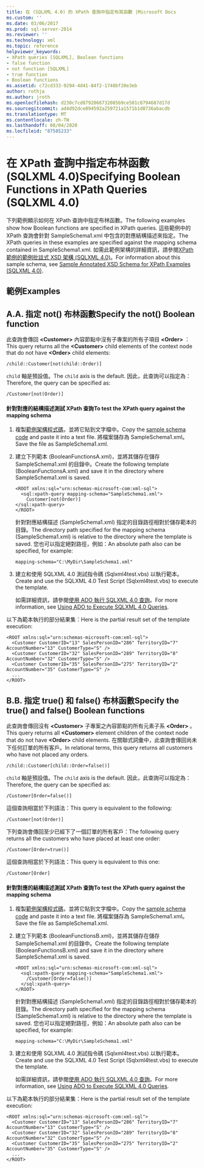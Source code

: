 ```yaml
---
title: 在 (SQLXML 4.0) 的 XPath 查詢中指定布耳函數 |Microsoft Docs
ms.custom: ''
ms.date: 03/06/2017
ms.prod: sql-server-2014
ms.reviewer: ''
ms.technology: xml
ms.topic: reference
helpviewer_keywords:
- XPath queries [SQLXML], Boolean functions
- false function
- not function [SQLXML]
- true function
- Boolean functions
ms.assetid: c72cd333-9294-4d41-84f2-1748bf20e3eb
author: rothja
ms.author: jroth
ms.openlocfilehash: d230c7cd8792066732085b9ce501c0794687d17d
ms.sourcegitcommit: ad4d92dce894592a259721a1571b1d8736abacdb
ms.translationtype: MT
ms.contentlocale: zh-TW
ms.lasthandoff: 08/04/2020
ms.locfileid: "87585233"
---
```

# <a name="specifying-boolean-functions-in-xpath-queries-sqlxml-40"></a><span data-ttu-id="d2bd0-102">在 XPath 查詢中指定布林函數 (SQLXML 4.0)</span><span class="sxs-lookup"><span data-stu-id="d2bd0-102">Specifying Boolean Functions in XPath Queries (SQLXML 4.0)</span></span>
  <span data-ttu-id="d2bd0-103">下列範例顯示如何在 XPath 查詢中指定布林函數。</span><span class="sxs-lookup"><span data-stu-id="d2bd0-103">The following examples show how Boolean functions are specified in XPath queries.</span></span> <span data-ttu-id="d2bd0-104">這些範例中的 XPath 查詢會針對 SampleSchema1.xml 中包含的對應結構描述來指定。</span><span class="sxs-lookup"><span data-stu-id="d2bd0-104">The XPath queries in these examples are specified against the mapping schema contained in SampleSchema1.xml.</span></span> <span data-ttu-id="d2bd0-105">如需此範例架構的詳細資訊，請參閱[XPath 範例的範例批註式 XSD 架構 &#40;SQLXML 4.0&#41;](sample-annotated-xsd-schema-for-xpath-examples-sqlxml-4-0.md)。</span><span class="sxs-lookup"><span data-stu-id="d2bd0-105">For information about this sample schema, see [Sample Annotated XSD Schema for XPath Examples &#40;SQLXML 4.0&#41;](sample-annotated-xsd-schema-for-xpath-examples-sqlxml-4-0.md).</span></span>  
  
## <a name="examples"></a><span data-ttu-id="d2bd0-106">範例</span><span class="sxs-lookup"><span data-stu-id="d2bd0-106">Examples</span></span>  
  
## <a name="a-specify-the-not-boolean-function"></a><span data-ttu-id="d2bd0-107">A.</span><span class="sxs-lookup"><span data-stu-id="d2bd0-107">A.</span></span> <span data-ttu-id="d2bd0-108">指定 not() 布林函數</span><span class="sxs-lookup"><span data-stu-id="d2bd0-108">Specify the not() Boolean function</span></span>  
 <span data-ttu-id="d2bd0-109">此查詢會傳回 **\<Customer>** 內容節點中沒有子專案的所有子項目 **\<Order>** ：</span><span class="sxs-lookup"><span data-stu-id="d2bd0-109">This query returns all the **\<Customer>** child elements of the context node that do not have **\<Order>** child elements:</span></span>  
  
```  
/child::Customer[not(child::Order)]  
```  
  
 <span data-ttu-id="d2bd0-110">`child` 軸是預設值。</span><span class="sxs-lookup"><span data-stu-id="d2bd0-110">The `child` axis is the default.</span></span> <span data-ttu-id="d2bd0-111">因此，此查詢可以指定為：</span><span class="sxs-lookup"><span data-stu-id="d2bd0-111">Therefore, the query can be specified as:</span></span>  
  
```  
/Customer[not(Order)]  
```  
  
#### <a name="to-test-the-xpath-query-against-the-mapping-schema"></a><span data-ttu-id="d2bd0-112">針對對應的結構描述測試 XPath 查詢</span><span class="sxs-lookup"><span data-stu-id="d2bd0-112">To test the XPath query against the mapping schema</span></span>  
  
1.  <span data-ttu-id="d2bd0-113">複製[範例架構程式碼](sample-annotated-xsd-schema-for-xpath-examples-sqlxml-4-0.md)，並將它貼到文字檔中。</span><span class="sxs-lookup"><span data-stu-id="d2bd0-113">Copy the [sample schema code](sample-annotated-xsd-schema-for-xpath-examples-sqlxml-4-0.md) and paste it into a text file.</span></span> <span data-ttu-id="d2bd0-114">將檔案儲存為 SampleSchema1.xml。</span><span class="sxs-lookup"><span data-stu-id="d2bd0-114">Save the file as SampleSchema1.xml.</span></span>  
  
2.  <span data-ttu-id="d2bd0-115">建立下列範本 (BooleanFunctionsA.xml)，並將其儲存在儲存 SampleSchema1.xml 的目錄中。</span><span class="sxs-lookup"><span data-stu-id="d2bd0-115">Create the following template (BooleanFunctionsA.xml) and save it in the directory where SampleSchema1.xml is saved.</span></span>  
  
    ```  
    <ROOT xmlns:sql="urn:schemas-microsoft-com:xml-sql">  
      <sql:xpath-query mapping-schema="SampleSchema1.xml">  
        Customer[not(Order)]  
    </sql:xpath-query>  
    </ROOT>  
    ```  
  
     <span data-ttu-id="d2bd0-116">針對對應結構描述 (SampleSchema1.xml) 指定的目錄路徑相對於儲存範本的目錄。</span><span class="sxs-lookup"><span data-stu-id="d2bd0-116">The directory path specified for the mapping schema (SampleSchema1.xml) is relative to the directory where the template is saved.</span></span> <span data-ttu-id="d2bd0-117">您也可以指定絕對路徑，例如：</span><span class="sxs-lookup"><span data-stu-id="d2bd0-117">An absolute path also can be specified, for example:</span></span>  
  
    ```  
    mapping-schema="C:\MyDir\SampleSchema1.xml"  
    ```  
  
3.  <span data-ttu-id="d2bd0-118">建立和使用 SQLXML 4.0 測試指令碼 (Sqlxml4test.vbs) 以執行範本。</span><span class="sxs-lookup"><span data-stu-id="d2bd0-118">Create and use the SQLXML 4.0 Test Script (Sqlxml4test.vbs) to execute the template.</span></span>  
  
     <span data-ttu-id="d2bd0-119">如需詳細資訊，請參閱[使用 ADO 執行 SQLXML 4.0 查詢](../../sqlxml/using-ado-to-execute-sqlxml-4-0-queries.md)。</span><span class="sxs-lookup"><span data-stu-id="d2bd0-119">For more information, see [Using ADO to Execute SQLXML 4.0 Queries](../../sqlxml/using-ado-to-execute-sqlxml-4-0-queries.md).</span></span>  
  
 <span data-ttu-id="d2bd0-120">以下為範本執行的部分結果集：</span><span class="sxs-lookup"><span data-stu-id="d2bd0-120">Here is the partial result set of the template execution:</span></span>  
  
```  
<ROOT xmlns:sql="urn:schemas-microsoft-com:xml-sql">  
  <Customer CustomerID="13" SalesPersonID="286" TerritoryID="7" AccountNumber="13" CustomerType="S" />   
  <Customer CustomerID="32" SalesPersonID="289" TerritoryID="8" AccountNumber="32" CustomerType="S" />   
  <Customer CustomerID="35" SalesPersonID="275" TerritoryID="2" AccountNumber="35" CustomerType="S" />   
  ...  
</ROOT>  
```  
  
## <a name="b-specify-the-true-and-false-boolean-functions"></a><span data-ttu-id="d2bd0-121">B.</span><span class="sxs-lookup"><span data-stu-id="d2bd0-121">B.</span></span> <span data-ttu-id="d2bd0-122">指定 true() 和 false() 布林函數</span><span class="sxs-lookup"><span data-stu-id="d2bd0-122">Specify the true() and false() Boolean functions</span></span>  
 <span data-ttu-id="d2bd0-123">此查詢會傳回沒有 **\<Customer>** 子專案之內容節點的所有元素子系 **\<Order>** 。</span><span class="sxs-lookup"><span data-stu-id="d2bd0-123">This query returns all **\<Customer>** element children of the context node that do not have **\<Order>** child elements.</span></span> <span data-ttu-id="d2bd0-124">在關聯式詞彙中，此查詢會傳回尚未下任何訂單的所有客戶。</span><span class="sxs-lookup"><span data-stu-id="d2bd0-124">In relational terms, this query returns all customers who have not placed any orders.</span></span>  
  
```  
/child::Customer[child::Order=false()]  
```  
  
 <span data-ttu-id="d2bd0-125">`child` 軸是預設值。</span><span class="sxs-lookup"><span data-stu-id="d2bd0-125">The `child` axis is the default.</span></span> <span data-ttu-id="d2bd0-126">因此，此查詢可以指定為：</span><span class="sxs-lookup"><span data-stu-id="d2bd0-126">Therefore, the query can be specified as:</span></span>  
  
```  
/Customer[Order=false()]  
```  
  
 <span data-ttu-id="d2bd0-127">這個查詢相當於下列語法：</span><span class="sxs-lookup"><span data-stu-id="d2bd0-127">This query is equivalent to the following:</span></span>  
  
```  
/Customer[not(Order)]  
```  
  
 <span data-ttu-id="d2bd0-128">下列查詢會傳回至少已經下了一個訂單的所有客戶：</span><span class="sxs-lookup"><span data-stu-id="d2bd0-128">The following query returns all the customers who have placed at least one order:</span></span>  
  
```  
/Customer[Order=true()]  
```  
  
 <span data-ttu-id="d2bd0-129">這個查詢相當於下列語法：</span><span class="sxs-lookup"><span data-stu-id="d2bd0-129">This query is equivalent to this one:</span></span>  
  
```  
/Customer[Order]  
```  
  
#### <a name="to-test-the-xpath-query-against-the-mapping-schema"></a><span data-ttu-id="d2bd0-130">針對對應的結構描述測試 XPath 查詢</span><span class="sxs-lookup"><span data-stu-id="d2bd0-130">To test the XPath query against the mapping schema</span></span>  
  
1.  <span data-ttu-id="d2bd0-131">複製[範例架構程式碼](sample-annotated-xsd-schema-for-xpath-examples-sqlxml-4-0.md)，並將它貼到文字檔中。</span><span class="sxs-lookup"><span data-stu-id="d2bd0-131">Copy the [sample schema code](sample-annotated-xsd-schema-for-xpath-examples-sqlxml-4-0.md) and paste it into a text file.</span></span> <span data-ttu-id="d2bd0-132">將檔案儲存為 SampleSchema1.xml。</span><span class="sxs-lookup"><span data-stu-id="d2bd0-132">Save the file as SampleSchema1.xml.</span></span>  
  
2.  <span data-ttu-id="d2bd0-133">建立下列範本 (BooleanFunctionsB.xml)，並將其儲存在儲存 SampleSchema1.xml 的目錄中。</span><span class="sxs-lookup"><span data-stu-id="d2bd0-133">Create the following template (BooleanFunctionsB.xml) and save it in the directory where SampleSchema1.xml is saved.</span></span>  
  
    ```  
    <ROOT xmlns:sql="urn:schemas-microsoft-com:xml-sql">  
      <sql:xpath-query mapping-schema="SampleSchema1.xml">  
        /Customer[Order=false()]  
      </sql:xpath-query>  
    </ROOT>  
    ```  
  
     <span data-ttu-id="d2bd0-134">針對對應結構描述 (SampleSchema1.xml) 指定的目錄路徑相對於儲存範本的目錄。</span><span class="sxs-lookup"><span data-stu-id="d2bd0-134">The directory path specified for the mapping schema (SampleSchema1.xml) is relative to the directory where the template is saved.</span></span> <span data-ttu-id="d2bd0-135">您也可以指定絕對路徑，例如：</span><span class="sxs-lookup"><span data-stu-id="d2bd0-135">An absolute path also can be specified, for example:</span></span>  
  
    ```  
    mapping-schema="C:\MyDir\SampleSchema1.xml"  
    ```  
  
3.  <span data-ttu-id="d2bd0-136">建立和使用 SQLXML 4.0 測試指令碼 (Sqlxml4test.vbs) 以執行範本。</span><span class="sxs-lookup"><span data-stu-id="d2bd0-136">Create and use the SQLXML 4.0 Test Script (Sqlxml4test.vbs) to execute the template.</span></span>  
  
     <span data-ttu-id="d2bd0-137">如需詳細資訊，請參閱[使用 ADO 執行 SQLXML 4.0 查詢](../../sqlxml/using-ado-to-execute-sqlxml-4-0-queries.md)。</span><span class="sxs-lookup"><span data-stu-id="d2bd0-137">For more information, see [Using ADO to Execute SQLXML 4.0 Queries](../../sqlxml/using-ado-to-execute-sqlxml-4-0-queries.md).</span></span>  
  
 <span data-ttu-id="d2bd0-138">以下為範本執行的部分結果集：</span><span class="sxs-lookup"><span data-stu-id="d2bd0-138">Here is the partial result set of the template execution:</span></span>  
  
```  
<ROOT xmlns:sql="urn:schemas-microsoft-com:xml-sql">  
  <Customer CustomerID="13" SalesPersonID="286" TerritoryID="7" AccountNumber="13" CustomerType="S" />   
  <Customer CustomerID="32" SalesPersonID="289" TerritoryID="8" AccountNumber="32" CustomerType="S" />   
  <Customer CustomerID="35" SalesPersonID="275" TerritoryID="2" AccountNumber="35" CustomerType="S" />   
  ...  
</ROOT>  
```  
  
  
